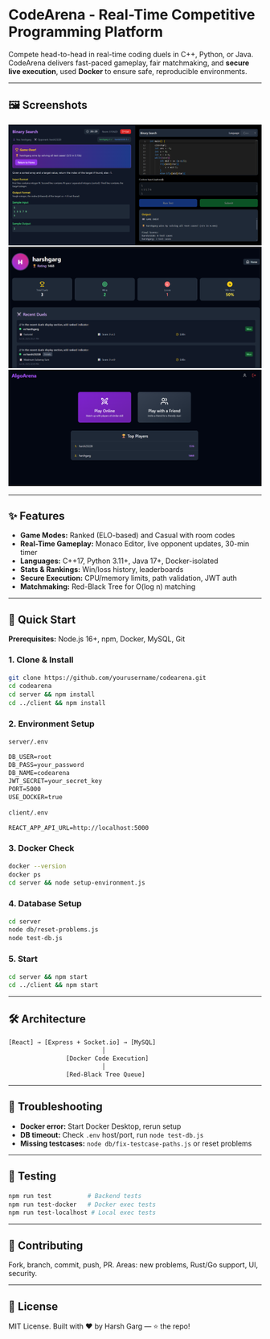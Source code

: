 # CodeArena - Real-Time Competitive Programming Platform

Compete head-to-head in real-time coding duels in C++, Python, or Java. CodeArena delivers fast-paced gameplay, fair matchmaking, and **secure live execution**, used **Docker** to ensure safe, reproducible environments.

---

## 🖼️ Screenshots

![Dashboard](https://github.com/harshgarg10/codearena/blob/main/images/duel.png)
![Profile](https://github.com/harshgarg10/codearena/blob/main/images/profile.png)
![Home Screen](https://github.com/harshgarg10/codearena/blob/main/images/Home%20Screen.png)

---

## ✨ Features

* **Game Modes:** Ranked (ELO-based) and Casual with room codes
* **Real-Time Gameplay:** Monaco Editor, live opponent updates, 30-min timer
* **Languages:** C++17, Python 3.11+, Java 17+, Docker-isolated
* **Stats & Rankings:** Win/loss history, leaderboards
* **Secure Execution:** CPU/memory limits, path validation, JWT auth
* **Matchmaking:** Red-Black Tree for O(log n) matching

---

## 🚀 Quick Start

**Prerequisites:** Node.js 16+, npm, Docker, MySQL, Git

### 1. Clone & Install

```bash
git clone https://github.com/yourusername/codearena.git
cd codearena
cd server && npm install
cd ../client && npm install
```

### 2. Environment Setup

`server/.env`

```
DB_USER=root
DB_PASS=your_password
DB_NAME=codearena
JWT_SECRET=your_secret_key
PORT=5000
USE_DOCKER=true
```

`client/.env`

```
REACT_APP_API_URL=http://localhost:5000
```

### 3. Docker Check

```bash
docker --version
docker ps
cd server && node setup-environment.js
```

### 4. Database Setup

```bash
cd server
node db/reset-problems.js
node test-db.js
```

### 5. Start

```bash
cd server && npm start
cd ../client && npm start
```

---

## 🛠 Architecture

```
[React] → [Express + Socket.io] → [MySQL]
                          │
                [Docker Code Execution]
                          │
                [Red-Black Tree Queue]
```

---

## 🐛 Troubleshooting

* **Docker error:** Start Docker Desktop, rerun setup
* **DB timeout:** Check `.env` host/port, run `node test-db.js`
* **Missing testcases:** `node db/fix-testcase-paths.js` or reset problems

---

## 🧪 Testing

```bash
npm run test          # Backend tests
npm run test-docker   # Docker exec tests
npm run test-localhost # Local exec tests
```

---

## 🤝 Contributing

Fork, branch, commit, push, PR. Areas: new problems, Rust/Go support, UI, security.

---

## 📜 License

MIT License. Built with ❤️ by Harsh Garg — ⭐ the repo!
